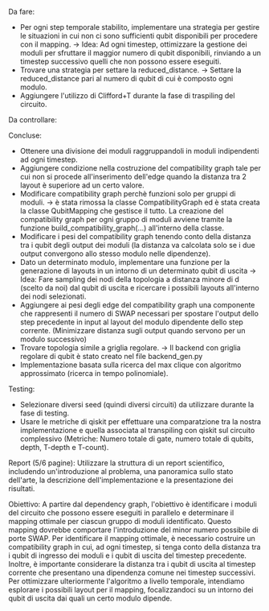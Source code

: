 Da fare:
- Per ogni step temporale stabilito, implementare una strategia per gestire le situazioni in cui non ci sono sufficienti qubit disponibili per procedere con il mapping.
    -> Idea: Ad ogni timestep, ottimizzare la gestione dei moduli per sfruttare il maggior numero di qubit disponibili, rinviando a un timestep successivo quelli che non possono essere eseguiti.
- Trovare una strategia per settare la reduced_distance.
    -> Settare la reduced_distance pari al numero di qubit di cui è composto ogni modulo.
- Aggiungere l'utilizzo di Clifford+T durante la fase di traspiling del circuito.

Da controllare:

Concluse:
- Ottenere una divisione dei moduli raggruppandoli in moduli indipendenti ad ogni timestep. 
- Aggiungere condizione nella costruzione del compatibility graph tale per cui non si procede all'inserimento dell'edge quando la distanza tra 2 layout è superiore ad un certo valore.
- Modificare compatibility graph perchè funzioni solo per gruppi di moduli.
    -> è stata rimossa la classe CompatibilityGraph ed è stata creata la classe QubitMapping che gestisce il tutto. La creazione del compatibility graph per ogni gruppo di moduli avviene tramite la funzione build_compatibility_graph(...) all'interno della classe.
- Modificare i pesi del compatibility graph tenendo conto della distanza tra i qubit degli output dei moduli (la distanza va calcolata solo se i due output convergono allo stesso modulo nelle dipendenze).
- Dato un determinato modulo, implementare una funzione per la generazione di layouts in un intorno di un determinato qubit di uscita
    -> Idea: Fare sampling dei nodi della topologia a distanza minore di d (scelto da noi) dal qubit di uscita e ricercare i possibili layouts all'interno dei nodi selezionati.
- Aggiungere ai pesi degli edge del compatibility graph una componente che rappresenti il numero di SWAP necessari per spostare l'output dello step precedente in input al layout del modulo dipendente dello step corrente. (Minimizzare distanza sugli output quando servono per un modulo successivo)
- Trovare topologia simile a griglia regolare.
    -> Il backend con griglia regolare di qubit è stato creato nel file backend_gen.py
- Implementazione basata sulla ricerca del max clique con algoritmo approssimato (ricerca in tempo polinomiale).

Testing:
- Selezionare diversi seed (quindi diversi circuiti) da utilizzare durante la fase di testing.
- Usare le metriche di qiskit per effettuare una comparatzione tra la nostra implementazione e quella associata al transpiling con qiskit sul circuito complessivo (Metriche: Numero totale di gate, numero totale di qubits, depth, T-depth e T-count).

Report (5/6 pagine): Utilizzare la struttura di un report scientifico, includendo un'introduzione al problema, una panoramica sullo stato dell'arte, la descrizione dell'implementazione e la presentazione dei risultati.

Obiettivo: A partire dal dependency graph, l'obiettivo è identificare i moduli del circuito che possono essere eseguiti in parallelo e determinare il mapping ottimale per ciascun gruppo di moduli identificato. Questo mapping dovrebbe comportare l'introduzione del minor numero possibile di porte SWAP. Per identificare il mapping ottimale, è necessario costruire un compatibility graph in cui, ad ogni timestep, si tenga conto della distanza tra i qubit di ingresso dei moduli e i qubit di uscita del timestep precedente. Inoltre, è importante considerare la distanza tra i qubit di uscita al timestep corrente che presentano una dipendenza comune nei timestep successivi. Per ottimizzare ulteriormente l'algoritmo a livello temporale, intendiamo esplorare i possibili layout per il mapping, focalizzandoci su un intorno dei qubit di uscita dai quali un certo modulo dipende.
